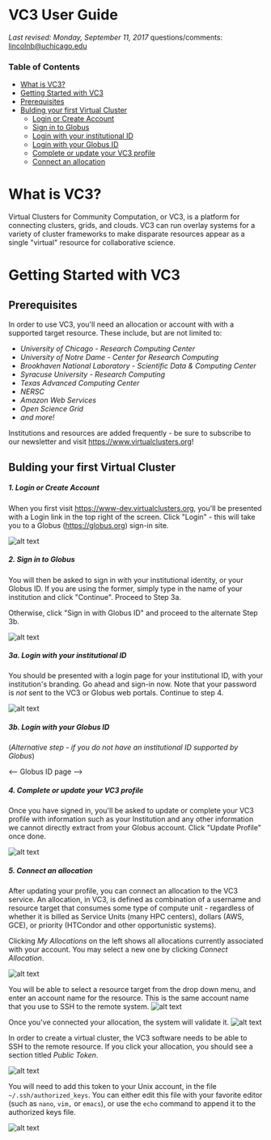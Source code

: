 VC3 User Guide
==============
_Last revised: Monday, September 11, 2017_
questions/comments: lincolnb@uchicago.edu

### Table of Contents 
- [What is VC3?](#what-is-vc3-)
- [Getting Started with VC3](#getting-started-with-vc3)
- [Prerequisites](#prerequisites)
- [Bulding your first Virtual Cluster](#bulding-your-first-virtual-cluster)
  * [Login or Create Account](#1-login-or-create-account)
  * [Sign in to Globus](#2-sign-in-to-globus)
  * [Login with your institutional ID](#3a-login-with-your-institutional-id)
  * [Login with your Globus ID](#3b-login-with-your-globus-id)
  * [Complete or update your VC3 profile](#4-complete-or-update-your-vc3-profile)
  * [Connect an allocation](#5-connect-an-allocation)

# What is VC3?
Virtual Clusters for Community Computation, or VC3, is a platform for connecting clusters, grids, and clouds. VC3 can run overlay systems for a variety of cluster frameworks to make disparate resources appear as a single "virtual" resource for collaborative science. 

# Getting Started with VC3
## Prerequisites
In order to use VC3, you'll need an allocation or account with with a supported target resource. These include, but are not limited to:
  * _University of Chicago - Research Computing Center_
  * _University of Notre Dame - Center for Research Computing_
  * _Brookhaven National Laboratory - Scientific Data & Computing Center_
  * _Syracuse University - Research Computing_
  * _Texas Advanced Computing Center_
  * _NERSC_
  * _Amazon Web Services_
  * _Open Science Grid_
  * *and more!*

Institutions and resources are added frequently - be sure to subscribe to our newsletter and visit https://www.virtualclusters.org!

## Bulding your first Virtual Cluster

##### 1. Login or Create Account
When you first visit https://www-dev.virtualclusters.org, you'll be presented with a Login link in the top right of the screen. Click "Login" - this will take you to a Globus (https://globus.org) sign-in site. 

![alt text](https://github.com/vc3-project/vc3-user-guide/blob/master/images/screenshot_272.png?raw=true "VC3 Main Page")

##### 2. Sign in to Globus
You will then be asked to sign in with your institutional identity, or your Globus ID. If you are using the former, simply type in the name of your institution and click "Continue". Proceed to Step 3a.

Otherwise, click "Sign in with Globus ID" and proceed to the alternate Step 3b.

![alt text](https://github.com/vc3-project/vc3-user-guide/blob/master/images/screenshot_273.png?raw=true "Sign-in")

##### 3a. Login with your institutional ID
You should be presented with a login page for your institutional ID, with your institution's branding. Go ahead and sign-in now. Note that your password is *not* sent to the VC3 or Globus web portals. Continue to step 4.

![alt text](https://github.com/vc3-project/vc3-user-guide/blob/master/images/screenshot_275.png?raw=true "University Shibboleth page")

##### 3b. Login with your Globus ID
(_Alternative step - if you do not have an institutional ID supported by Globus_) 

<-- Globus ID page -->

##### 4. Complete or update your VC3 profile
Once you have signed in, you'll be asked to update or complete your VC3 profile with information such as your Institution and any other information we cannot directly extract from your Globus account. Click "Update Profile" once done.

![alt text](https://github.com/vc3-project/vc3-user-guide/blob/master/images/screenshot_276.png?raw=true "Update profile")

##### 5. Connect an allocation 
After updating your profile, you can connect an allocation to the VC3 service. An allocation, in VC3, is defined as combination of a username and resource target that consumes some type of compute unit - regardless of whether it is billed as Service Units (many HPC centers), dollars (AWS, GCE), or priority (HTCondor and other opportunistic systems). 

Clicking *My Allocations* on the left shows all allocations currently associated with your account. You may select a new one by clicking *Connect Allocation*.

![alt text](https://github.com/vc3-project/vc3-user-guide/blob/master/images/screenshot_277.png?raw=true "My allocations")

You will be able to select a resource target from the drop down menu, and enter an account name for the resource. This is the same account name that you use to SSH to the remote system.
![alt text](https://github.com/vc3-project/vc3-user-guide/blob/master/images/screenshot_278.png?raw=true "Connect allocations")

Once you've connected your allocation, the system will validate it. 
![alt text](https://github.com/vc3-project/vc3-user-guide/blob/master/images/screenshot_279.png?raw=true "List of allocations")

In order to create a virtual cluster, the VC3 software needs to be able to SSH to the remote resource. If you click your allocation, you should see a section titled *Public Token*.

![alt text](https://github.com/vc3-project/vc3-user-guide/blob/master/images/screenshot_281.png?raw=true "pubtoken")

You will need to add this token to your Unix account, in the file `~/.ssh/authorized_keys`. You can either edit this file with your favorite editor (such as `nano`, `vim,` or `emacs`), or use the `echo` command to append it to the authorized keys file.

![alt text](https://github.com/vc3-project/vc3-user-guide/blob/master/images/screenshot_280.png?raw=true "Adding to the remote resource")
